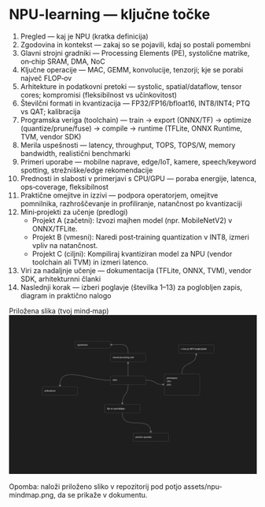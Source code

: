 # NPU-learning — ključne točke

1. Pregled — kaj je NPU (kratka definicija)
2. Zgodovina in kontekst — zakaj so se pojavili, kdaj so postali pomembni
3. Glavni strojni gradniki — Processing Elements (PE), systolične matrike, on‑chip SRAM, DMA, NoC
4. Ključne operacije — MAC, GEMM, konvolucije, tenzorji; kje se porabi največ FLOP‑ov
5. Arhitekture in podatkovni pretoki — systolic, spatial/dataflow, tensor cores; kompromisi (fleksibilnost vs učinkovitost)
6. Številčni formati in kvantizacija — FP32/FP16/bfloat16, INT8/INT4; PTQ vs QAT; kalibracija
7. Programska veriga (toolchain) — train → export (ONNX/TF) → optimize (quantize/prune/fuse) → compile → runtime (TFLite, ONNX Runtime, TVM, vendor SDK)
8. Merila uspešnosti — latency, throughput, TOPS, TOPS/W, memory bandwidth, realistični benchmarki
9. Primeri uporabe — mobilne naprave, edge/IoT, kamere, speech/keyword spotting, strežniške/edge rekomendacije
10. Prednosti in slabosti v primerjavi s CPU/GPU — poraba energije, latenca, ops‑coverage, fleksibilnost
11. Praktične omejitve in izzivi — podpora operatorjem, omejitve pomnilnika, razhroščevanje in profiliranje, natančnost po kvantizaciji
12. Mini‑projekti za učenje (predlogi)
    - Projekt A (začetni): Izvozi majhen model (npr. MobileNetV2) v ONNX/TFLite.
    - Projekt B (vmesni): Naredi post‑training quantization v INT8, izmeri vpliv na natančnost.
    - Projekt C (ciljni): Kompiliraj kvantiziran model za NPU (vendor toolchain ali TVM) in izmeri latenco.
13. Viri za nadaljnje učenje — dokumentacija (TFLite, ONNX, TVM), vendor SDK, arhitekturnni članki
14. Naslednji korak — izberi poglavje (številka 1–13) za poglobljen zapis, diagram in praktično nalogo

Priložena slika (tvoj mind‑map)
![NPU mindmap](assets/npu-mindmap.png)

Opomba: naloži priloženo sliko v repozitorij pod potjo assets/npu-mindmap.png, da se prikaže v dokumentu.

